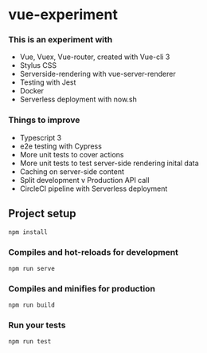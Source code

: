 # vue-experiment

### This is an experiment with

* Vue, Vuex, Vue-router, created with Vue-cli 3
* Stylus CSS 
* Serverside-rendering with vue-server-renderer
* Testing with Jest
* Docker
* Serverless deployment with now.sh

### Things to improve

* Typescript 3
* e2e testing with Cypress
* More unit tests to cover actions
* More unit tests to test server-side rendering inital data
* Caching on server-side content
* Split development v Production API call
* CircleCI pipeline with Serverless deployment

## Project setup
```
npm install
```

### Compiles and hot-reloads for development
```
npm run serve
```

### Compiles and minifies for production
```
npm run build
```

### Run your tests
```
npm run test
```
